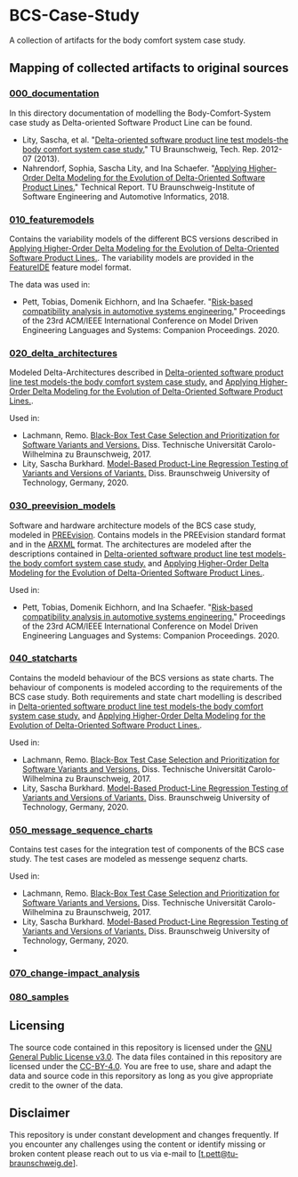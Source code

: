 # BCS-Case-Study
A collection of artifacts for the body comfort system case study.

## Mapping of collected artifacts to original sources

### [000_documentation](https://github.com/TUBS-ISF/BCS-Case-Study/tree/master/000_documentation)
In this directory documentation of modelling the Body-Comfort-System case study as Delta-oriented Software Product Line can be found. 
* Lity, Sascha, et al. "[Delta-oriented software product line test models-the body comfort system case study.](https://github.com/TUBS-ISF/BCS-Case-Study/blob/master/000_documentation/Lity%20et%20al._2015_Delta-oriented%20Software%20Product%20Line%20Test%20Models%20-%20The%20Body%20Comfort%20System%20Case%20Study.pdf)" TU Braunschweig, Tech. Rep. 2012-07 (2013).
* Nahrendorf, Sophia, Sascha Lity, and Ina Schaefer. "[Applying Higher-Order Delta Modeling for the Evolution of Delta-Oriented Software Product Lines.](https://github.com/TUBS-ISF/BCS-Case-Study/blob/master/000_documentation/Nahrendorf%2C%20Lity%2C%20Schaefer_2018_Applying%20Higher-Order%20Delta%20Modeling%20for%20the%20Evolution%20of%20Delta-Oriented%20Software%20Product%20Lines.pdf)" Technical Report. TU Braunschweig-Institute of Software Engineering and Automotive Informatics, 2018.

### [010_featuremodels](https://github.com/TUBS-ISF/BCS-Case-Study/tree/master/010_featuremodels)
Contains the variability models of the different BCS versions described in [Applying Higher-Order Delta Modeling for the Evolution of Delta-Oriented Software Product Lines.](https://github.com/TUBS-ISF/BCS-Case-Study/blob/master/000_documentation/Nahrendorf%2C%20Lity%2C%20Schaefer_2018_Applying%20Higher-Order%20Delta%20Modeling%20for%20the%20Evolution%20of%20Delta-Oriented%20Software%20Product%20Lines.pdf). The variability models are provided in the [FeatureIDE](https://featureide.github.io/) feature model format. 

The data was used in:
* Pett, Tobias, Domenik Eichhorn, and Ina Schaefer. "[Risk-based compatibility analysis in automotive systems engineering.](https://dl.acm.org/doi/abs/10.1145/3417990.3421263)" Proceedings of the 23rd ACM/IEEE International Conference on Model Driven Engineering Languages and Systems: Companion Proceedings. 2020.

### [020_delta_architectures](https://github.com/TUBS-ISF/BCS-Case-Study/tree/master/020_delta_architectures)
Modeled Delta-Architectures described in [Delta-oriented software product line test models-the body comfort system case study.](https://github.com/TUBS-ISF/BCS-Case-Study/blob/master/000_documentation/Lity%20et%20al._2015_Delta-oriented%20Software%20Product%20Line%20Test%20Models%20-%20The%20Body%20Comfort%20System%20Case%20Study.pdf) and [Applying Higher-Order Delta Modeling for the Evolution of Delta-Oriented Software Product Lines.](https://github.com/TUBS-ISF/BCS-Case-Study/blob/master/000_documentation/Nahrendorf%2C%20Lity%2C%20Schaefer_2018_Applying%20Higher-Order%20Delta%20Modeling%20for%20the%20Evolution%20of%20Delta-Oriented%20Software%20Product%20Lines.pdf). 

Used in:
* Lachmann, Remo. [Black-Box Test Case Selection and Prioritization for Software Variants and Versions.](https://publikationsserver.tu-braunschweig.de/receive/dbbs_mods_65266) Diss. Technische Universität Carolo-Wilhelmina zu Braunschweig, 2017.
* Lity, Sascha Burkhard. [Model-Based Product-Line Regression Testing of Variants and Versions of Variants.](https://publikationsserver.tu-braunschweig.de/receive/dbbs_mods_00068116) Diss. Braunschweig University of Technology, Germany, 2020.

### [030_preevision_models](https://github.com/TUBS-ISF/BCS-Case-Study/tree/master/030_preevision_models)
Software and hardware architecture models of the BCS case study, modeled in [PREEvision](https://www.vector.com/int/en/products/products-a-z/software/preevision/). Contains models in the PREEvision standard format and in the [ARXML](https://www.autosar.org/fileadmin/user_upload/standards/classic/4-3/AUTOSAR_TPS_ARXMLSerializationRules.pdf) format. The architectures are modeled after the descriptions contained in [Delta-oriented software product line test models-the body comfort system case study.](https://github.com/TUBS-ISF/BCS-Case-Study/blob/master/000_documentation/Lity%20et%20al._2015_Delta-oriented%20Software%20Product%20Line%20Test%20Models%20-%20The%20Body%20Comfort%20System%20Case%20Study.pdf) and [Applying Higher-Order Delta Modeling for the Evolution of Delta-Oriented Software Product Lines.](https://github.com/TUBS-ISF/BCS-Case-Study/blob/master/000_documentation/Nahrendorf%2C%20Lity%2C%20Schaefer_2018_Applying%20Higher-Order%20Delta%20Modeling%20for%20the%20Evolution%20of%20Delta-Oriented%20Software%20Product%20Lines.pdf).

Used in:
* Pett, Tobias, Domenik Eichhorn, and Ina Schaefer. "[Risk-based compatibility analysis in automotive systems engineering.](https://dl.acm.org/doi/abs/10.1145/3417990.3421263)" Proceedings of the 23rd ACM/IEEE International Conference on Model Driven Engineering Languages and Systems: Companion Proceedings. 2020.

### [040_statcharts](https://github.com/TUBS-ISF/BCS-Case-Study/tree/master/040_statecharts)
Contains the modeld behaviour of the BCS versions as state charts. The behaviour of components is modeled according to the requirements of the BCS case study. Both requirements and state chart modelling is described in [Delta-oriented software product line test models-the body comfort system case study.](https://github.com/TUBS-ISF/BCS-Case-Study/blob/master/000_documentation/Lity%20et%20al._2015_Delta-oriented%20Software%20Product%20Line%20Test%20Models%20-%20The%20Body%20Comfort%20System%20Case%20Study.pdf) and [Applying Higher-Order Delta Modeling for the Evolution of Delta-Oriented Software Product Lines.](https://github.com/TUBS-ISF/BCS-Case-Study/blob/master/000_documentation/Nahrendorf%2C%20Lity%2C%20Schaefer_2018_Applying%20Higher-Order%20Delta%20Modeling%20for%20the%20Evolution%20of%20Delta-Oriented%20Software%20Product%20Lines.pdf).

Used in:
* Lachmann, Remo. [Black-Box Test Case Selection and Prioritization for Software Variants and Versions.](https://publikationsserver.tu-braunschweig.de/receive/dbbs_mods_65266) Diss. Technische Universität Carolo-Wilhelmina zu Braunschweig, 2017.
* Lity, Sascha Burkhard. [Model-Based Product-Line Regression Testing of Variants and Versions of Variants.](https://publikationsserver.tu-braunschweig.de/receive/dbbs_mods_00068116) Diss. Braunschweig University of Technology, Germany, 2020.

### [050_message_sequence_charts](https://github.com/TUBS-ISF/BCS-Case-Study/tree/master/050_message_sequence_charts)
Contains test cases for the integration test of components of the BCS case study. The test cases are modeled as messenge sequenz charts. 

Used in: 
* Lachmann, Remo. [Black-Box Test Case Selection and Prioritization for Software Variants and Versions.](https://publikationsserver.tu-braunschweig.de/receive/dbbs_mods_65266) Diss. Technische Universität Carolo-Wilhelmina zu Braunschweig, 2017.
* Lity, Sascha Burkhard. [Model-Based Product-Line Regression Testing of Variants and Versions of Variants.](https://publikationsserver.tu-braunschweig.de/receive/dbbs_mods_00068116) Diss. Braunschweig University of Technology, Germany, 2020.
* 

### [070_change-impact_analysis](https://github.com/TUBS-ISF/BCS-Case-Study/tree/master/070_change_impact_analysis)

### [080_samples](https://github.com/TUBS-ISF/BCS-Case-Study/tree/master/080_samples)

## Licensing
The source code contained in this repository is licensed under the [GNU General Public License v3.0](https://github.com/TUBS-ISF/BCS-Case-Study/blob/master/LICENSE). The data files contained in this repository are licensed under the [CC-BY-4.0](https://github.com/TUBS-ISF/busybox-data/edit/master/cc-by-4.0.md). You are free to use, share and adapt the data and source code in this reporsitory as long as you give appropriate credit to the owner of the data. 

## Disclaimer
This repository is under constant development and changes frequently. If you encounter any challenges using the content or identify missing or broken content please reach out to us via e-mail to [t.pett@tu-braunschweig.de].
